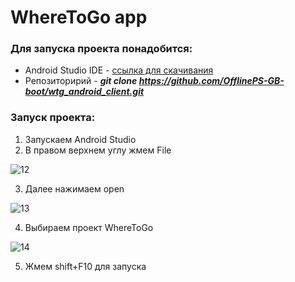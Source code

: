 # **WhereToGo app**
### Для запуска проекта понадобится:
* Android Studio IDE - [ссылка для скачивания](https://developer.android.com/studio)
* Репозиторирий - ***git clone https://github.com/OfflinePS-GB-boot/wtg_android_client.git***
### Запуск проекта:
1. Запускаем Android Studio
2. В правом верхнем углу жмем File

![12](https://user-images.githubusercontent.com/52009188/223361519-13687d0c-106b-4a0b-8ca2-5b5e2815f614.png)

3. Далее нажимаем open

![13](https://user-images.githubusercontent.com/52009188/223362232-fa8fe46a-19dc-4649-afdb-a62c088c3bfb.png)

4. Выбираем проект WhereToGo

![14](https://user-images.githubusercontent.com/52009188/223363081-b80a34fb-bf83-4b5a-a5fd-2fa8834f5ae8.png)

5. Жмем shift+F10 для запуска


